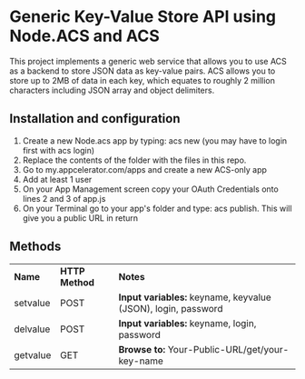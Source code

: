 # Generic Key-Value Store API using Node.ACS and ACS
This project implements a generic web service that allows you to use ACS as a backend to store JSON data as key-value pairs.  ACS allows you to store up to 2MB of data in each key, which equates to roughly 2 million characters including JSON array and object delimiters.


## Installation and configuration

<ol>
	<li>Create a new Node.acs app by typing: acs new (you may have to login first with acs login)
	<li>Replace the contents of the folder with the files in this repo.
	<li>Go to my.appcelerator.com/apps and create a new ACS-only app
	<li>Add at least 1 user
	<li>On your App Management screen copy your OAuth Credentials onto lines 2 and 3 of app.js
	<li>On your Terminal go to your app's folder and type: acs publish.  This will give you a public URL in return
</ol>


## Methods

<table>
	<tr>
		<td><b>Name</b></td><td><b>HTTP Method<b></td><td><b>Notes<b></td>
	</tr>
	<tr>
		<td>setvalue</td><td>POST</td><td><b>Input variables:</b> keyname, keyvalue (JSON), login, password</td>
	</tr>
	<tr>
		<td>delvalue</td><td>POST</td><td><b>Input variables:</b> keyname, login, password</td>
	</tr>
	<tr>
		<td>getvalue</td><td>GET</td><td><b>Browse to:</b> Your-Public-URL/get/your-key-name</td>
	</tr>
</table>